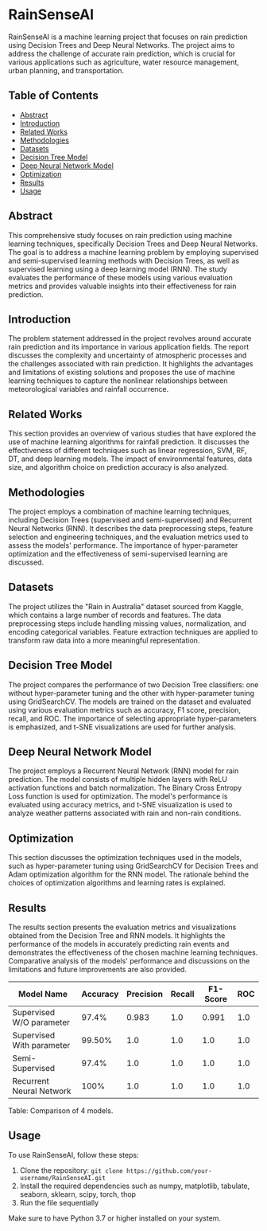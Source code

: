 # RainSenseAI

RainSenseAI is a machine learning project that focuses on rain prediction using Decision Trees and Deep Neural Networks. The project aims to address the challenge of accurate rain prediction, which is crucial for various applications such as agriculture, water resource management, urban planning, and transportation.

## Table of Contents
- [Abstract](#abstract)
- [Introduction](#introduction)
- [Related Works](#related-works)
- [Methodologies](#methodologies)
- [Datasets](#datasets)
- [Decision Tree Model](#decision-tree-model)
- [Deep Neural Network Model](#deep-neural-network-model)
- [Optimization](#optimization)
- [Results](#results)
- [Usage](#usage)

## Abstract
This comprehensive study focuses on rain prediction using machine learning techniques, specifically Decision Trees and Deep Neural Networks. The goal is to address a machine learning problem by employing supervised and semi-supervised learning methods with Decision Trees, as well as supervised learning using a deep learning model (RNN). The study evaluates the performance of these models using various evaluation metrics and provides valuable insights into their effectiveness for rain prediction.

## Introduction
The problem statement addressed in the project revolves around accurate rain prediction and its importance in various application fields. The report discusses the complexity and uncertainty of atmospheric processes and the challenges associated with rain prediction. It highlights the advantages and limitations of existing solutions and proposes the use of machine learning techniques to capture the nonlinear relationships between meteorological variables and rainfall occurrence.

## Related Works
This section provides an overview of various studies that have explored the use of machine learning algorithms for rainfall prediction. It discusses the effectiveness of different techniques such as linear regression, SVM, RF, DT, and deep learning models. The impact of environmental features, data size, and algorithm choice on prediction accuracy is also analyzed.

## Methodologies
The project employs a combination of machine learning techniques, including Decision Trees (supervised and semi-supervised) and Recurrent Neural Networks (RNN). It describes the data preprocessing steps, feature selection and engineering techniques, and the evaluation metrics used to assess the models' performance. The importance of hyper-parameter optimization and the effectiveness of semi-supervised learning are discussed.

## Datasets
The project utilizes the "Rain in Australia" dataset sourced from Kaggle, which contains a large number of records and features. The data preprocessing steps include handling missing values, normalization, and encoding categorical variables. Feature extraction techniques are applied to transform raw data into a more meaningful representation.

## Decision Tree Model
The project compares the performance of two Decision Tree classifiers: one without hyper-parameter tuning and the other with hyper-parameter tuning using GridSearchCV. The models are trained on the dataset and evaluated using various evaluation metrics such as accuracy, F1 score, precision, recall, and ROC. The importance of selecting appropriate hyper-parameters is emphasized, and t-SNE visualizations are used for further analysis.

## Deep Neural Network Model
The project employs a Recurrent Neural Network (RNN) model for rain prediction. The model consists of multiple hidden layers with ReLU activation functions and batch normalization. The Binary Cross Entropy Loss function is used for optimization. The model's performance is evaluated using accuracy metrics, and t-SNE visualization is used to analyze weather patterns associated with rain and non-rain conditions.

## Optimization
This section discusses the optimization techniques used in the models, such as hyper-parameter tuning using GridSearchCV for Decision Trees and Adam optimization algorithm for the RNN model. The rationale behind the choices of optimization algorithms and learning rates is explained.

## Results
The results section presents the evaluation metrics and visualizations obtained from the Decision Tree and RNN models. It highlights the performance of the models in accurately predicting rain events and demonstrates the effectiveness of the chosen machine learning techniques. Comparative analysis of the models' performance and discussions on the limitations and future improvements are also provided.

| Model Name                             | Accuracy | Precision | Recall | F1-Score | ROC  |
| -------------------------------------- | -------- | --------- | ------ | -------- | ---- |
| Supervised W/O parameter                | 97.4%    | 0.983     | 1.0    | 0.991    | 1.0  |
| Supervised With parameter               | 99.50%   | 1.0       | 1.0    | 1.0      | 1.0  |
| Semi-Supervised                         | 97.4%    | 1.0       | 1.0    | 1.0      | 1.0  |
| Recurrent Neural Network                | 100%     | 1.0       | 1.0    | 1.0      | 1.0  |

Table: Comparison of 4 models.
## Usage
To use RainSenseAI, follow these steps:
1. Clone the repository: `git clone https://github.com/your-username/RainSenseAI.git`
2. Install the required dependencies such as numpy, matplotlib, tabulate, seaborn, sklearn, scipy, torch, thop
3. Run the file sequentially

Make sure to have Python 3.7 or higher installed on your system.
